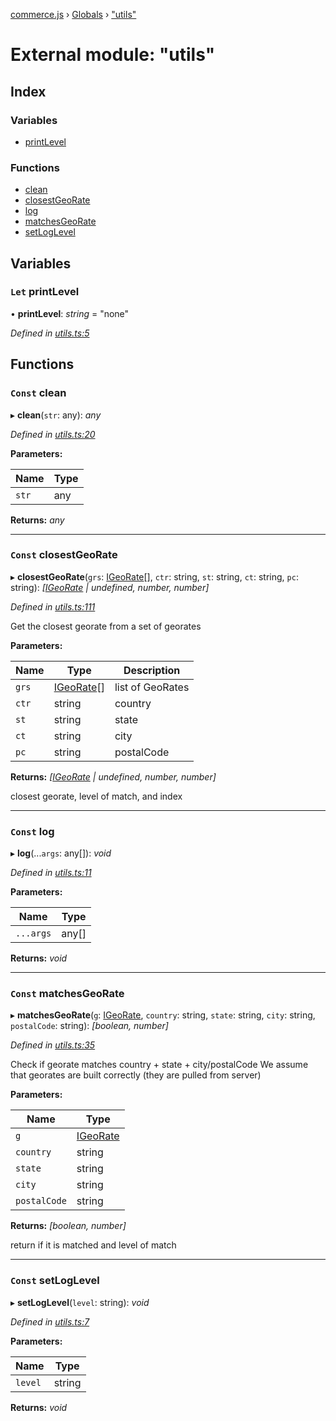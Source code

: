 [commerce.js](../README.md) › [Globals](../globals.md) › ["utils"](_utils_.md)

# External module: "utils"

## Index

### Variables

* [printLevel](_utils_.md#let-printlevel)

### Functions

* [clean](_utils_.md#const-clean)
* [closestGeoRate](_utils_.md#const-closestgeorate)
* [log](_utils_.md#const-log)
* [matchesGeoRate](_utils_.md#const-matchesgeorate)
* [setLogLevel](_utils_.md#const-setloglevel)

## Variables

### `Let` printLevel

• **printLevel**: *string* = "none"

*Defined in [utils.ts:5](https://github.com/shopjs/commerce.js/blob/b80a6c7/src/utils.ts#L5)*

## Functions

### `Const` clean

▸ **clean**(`str`: any): *any*

*Defined in [utils.ts:20](https://github.com/shopjs/commerce.js/blob/b80a6c7/src/utils.ts#L20)*

**Parameters:**

Name | Type |
------ | ------ |
`str` | any |

**Returns:** *any*

___

### `Const` closestGeoRate

▸ **closestGeoRate**(`grs`: [IGeoRate](../interfaces/_types_.igeorate.md)[], `ctr`: string, `st`: string, `ct`: string, `pc`: string): *[[IGeoRate](../interfaces/_types_.igeorate.md) | undefined, number, number]*

*Defined in [utils.ts:111](https://github.com/shopjs/commerce.js/blob/b80a6c7/src/utils.ts#L111)*

Get the closest georate from a set of georates

**Parameters:**

Name | Type | Description |
------ | ------ | ------ |
`grs` | [IGeoRate](../interfaces/_types_.igeorate.md)[] | list of GeoRates |
`ctr` | string | country |
`st` | string | state |
`ct` | string | city |
`pc` | string | postalCode |

**Returns:** *[[IGeoRate](../interfaces/_types_.igeorate.md) | undefined, number, number]*

closest georate, level of match, and index

___

### `Const` log

▸ **log**(...`args`: any[]): *void*

*Defined in [utils.ts:11](https://github.com/shopjs/commerce.js/blob/b80a6c7/src/utils.ts#L11)*

**Parameters:**

Name | Type |
------ | ------ |
`...args` | any[] |

**Returns:** *void*

___

### `Const` matchesGeoRate

▸ **matchesGeoRate**(`g`: [IGeoRate](../interfaces/_types_.igeorate.md), `country`: string, `state`: string, `city`: string, `postalCode`: string): *[boolean, number]*

*Defined in [utils.ts:35](https://github.com/shopjs/commerce.js/blob/b80a6c7/src/utils.ts#L35)*

Check if georate matches country + state + city/postalCode
We assume that georates are built correctly (they are pulled from server)

**Parameters:**

Name | Type |
------ | ------ |
`g` | [IGeoRate](../interfaces/_types_.igeorate.md) |
`country` | string |
`state` | string |
`city` | string |
`postalCode` | string |

**Returns:** *[boolean, number]*

return if it is matched and level of match

___

### `Const` setLogLevel

▸ **setLogLevel**(`level`: string): *void*

*Defined in [utils.ts:7](https://github.com/shopjs/commerce.js/blob/b80a6c7/src/utils.ts#L7)*

**Parameters:**

Name | Type |
------ | ------ |
`level` | string |

**Returns:** *void*
